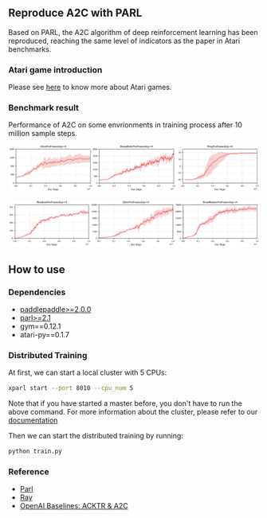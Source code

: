 ## Reproduce A2C with PARL
Based on PARL, the A2C algorithm of deep reinforcement learning has been reproduced, reaching the same level of indicators as the paper in Atari benchmarks.

### Atari game introduction
Please see [here](https://gym.openai.com/envs/#atari) to know more about Atari games.

### Benchmark result
Performance of A2C on some envrionments in training process after 10 million sample steps.

<p align="center">
<img src=".result/result_a2c_paddle0.png" alt="result"/>
</p>
<p align="center">
<img src=".result/result_a2c_paddle1.png" alt="result"/>
</p>


## How to use
### Dependencies
+ [paddlepaddle>=2.0.0](https://github.com/PaddlePaddle/Paddle)
+ [parl>=2.1](https://github.com/PaddlePaddle/PARL)
+ gym==0.12.1
+ atari-py==0.1.7


### Distributed Training

At first, we can start a local cluster with 5 CPUs:

```bash
xparl start --port 8010 --cpu_num 5
```

Note that if you have started a master before, you don't have to run the above
command. For more information about the cluster, please refer to our
[documentation](https://parl.readthedocs.io/en/latest/parallel_training/setup.html)

Then we can start the distributed training by running:

```bash
python train.py
```

### Reference
+ [Parl](https://parl.readthedocs.io/en/latest/parallel_training/setup.html)
+ [Ray](https://github.com/ray-project/ray)
+ [OpenAI Baselines: ACKTR & A2C](https://openai.com/blog/baselines-acktr-a2c/)
